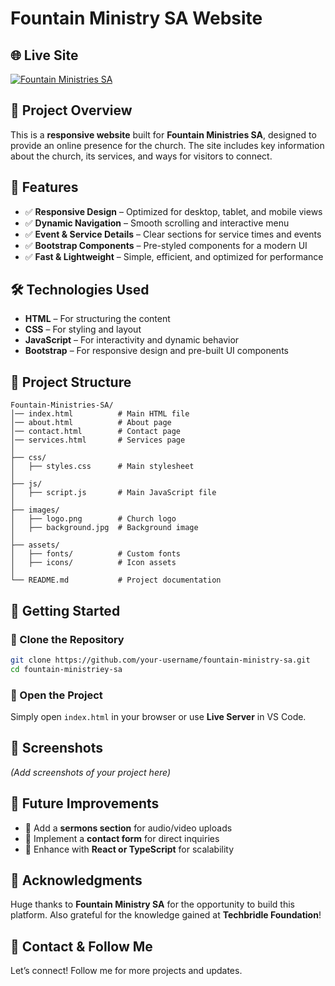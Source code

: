 # Fountain Ministry SA Website

## 🌐 Live Site  
[![Fountain Ministries SA](https://img.shields.io/badge/Live%20Site-Click%20Here-brightgreen)](https://fountainministrysa.netlify.app/)

## 📌 Project Overview  
This is a **responsive website** built for **Fountain Ministries SA**, designed to provide an online presence for the church. The site includes key information about the church, its services, and ways for visitors to connect.

## 🎯 Features  
- ✅ **Responsive Design** – Optimized for desktop, tablet, and mobile views  
- ✅ **Dynamic Navigation** – Smooth scrolling and interactive menu  
- ✅ **Event & Service Details** – Clear sections for service times and events  
- ✅ **Bootstrap Components** – Pre-styled components for a modern UI  
- ✅ **Fast & Lightweight** – Simple, efficient, and optimized for performance  

## 🛠️ Technologies Used  
- **HTML** – For structuring the content  
- **CSS** – For styling and layout  
- **JavaScript** – For interactivity and dynamic behavior  
- **Bootstrap** – For responsive design and pre-built UI components  

## 📂 Project Structure  
```
Fountain-Ministries-SA/
│── index.html          # Main HTML file
│── about.html          # About page
│── contact.html        # Contact page
│── services.html       # Services page
│
├── css/
│   ├── styles.css      # Main stylesheet
│
├── js/
│   ├── script.js       # Main JavaScript file
│
├── images/
│   ├── logo.png        # Church logo
│   ├── background.jpg  # Background image
│
├── assets/
│   ├── fonts/          # Custom fonts
│   ├── icons/          # Icon assets
│
└── README.md           # Project documentation
```

## 🚀 Getting Started  
### 🔹 Clone the Repository  
```bash
git clone https://github.com/your-username/fountain-ministry-sa.git
cd fountain-ministriey-sa
```
### 🔹 Open the Project  
Simply open `index.html` in your browser or use **Live Server** in VS Code.  

## 📸 Screenshots  
*(Add screenshots of your project here)*  

## 📌 Future Improvements  
- 🔹 Add a **sermons section** for audio/video uploads  
- 🔹 Implement a **contact form** for direct inquiries  
- 🔹 Enhance with **React or TypeScript** for scalability  

## 🙏 Acknowledgments  
Huge thanks to **Fountain Ministry SA** for the opportunity to build this platform. Also grateful for the knowledge gained at **Techbridle Foundation**!  



## 📩 Contact & Follow Me  
Let’s connect! Follow me for more projects and updates.  
